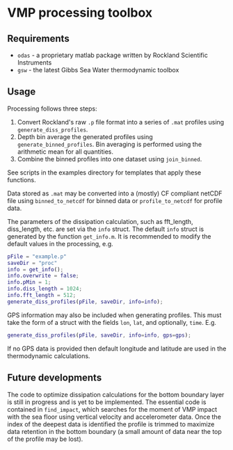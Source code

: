 # VMP processing toolbox

## Requirements

* `odas` - a proprietary matlab package written by Rockland Scientific Instruments
* `gsw` - the latest Gibbs Sea Water thermodynamic toolbox

## Usage

Processing follows three steps:
1. Convert Rockland's raw `.p` file format into a series of `.mat` profiles using `generate_diss_profiles`.
2. Depth bin average the generated profiles using `generate_binned_profiles`. 
   Bin averaging is performed using the arithmetic mean for all quantities.
3. Combine the binned profiles into one dataset using `join_binned`.

See scripts in the examples directory for templates that apply these functions. 

Data stored as `.mat` may be converted into a (mostly) CF compliant netCDF file using 
`binned_to_netcdf` for binned data or `profile_to_netcdf` for profile data.

The parameters of the dissipation calculation, such as fft_length, diss_length, etc.
are set via the `info` struct. The default `info` struct is generated by the function
`get_info.m`. It is recommended to modify the default values in the processing, e.g.

```matlab
pFile = "example.p"
saveDir = "proc"
info = get_info();
info.overwrite = false;
info.pMin = 1;
info.diss_length = 1024;
info.fft_length = 512;
generate_diss_profiles(pFile, saveDir, info=info);
```

GPS information may also be included when generating profiles. This must take
the form of a struct with the fields `lon`, `lat`, and optionally, `time`. E.g.


```matlab
generate_diss_profiles(pFile, saveDir, info=info, gps=gps);
```

If no GPS data is provided then default longitude and latitude are used in
the thermodynamic calculations.

## Future developments

The code to optimize dissipation calculations for the bottom boundary layer is still
in progress and is yet to be implemented. The essential code is contained in 
`find_impact`, which searches for the moment of VMP impact with the sea floor using
vertical velocity and accelerometer data. Once the index of the deepest data is identified
the profile is trimmed to maximize data retention in the bottom boundary (a small amount
of data near the top of the profile may be lost). 